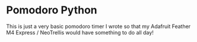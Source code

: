 # Pomodoro Python

This is just a very basic pomodoro timer I wrote so that my Adafruit Feather M4 Express / NeoTrellis would have something to do all day!
